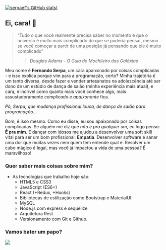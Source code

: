 [![serpaef's GitHub stats](https://github-readme-stats.vercel.app/api?username=serpaef&count_private=true))](https://github.com/anuraghazra/github-readme-stats)

## Ei, cara! 👋

> ”Tudo o que você realmente precisa saber no momento é que o universo é muito mais complicado do que se poderia pensar, mesmo se você começar a partir de uma posição já pensando que ele é muito complicado”
>> *Douglas Adams - O Guia do Mochileiro das Galáxias*

Meu nome é **Fernando Serpa**, um cara apaixonado por coisas complicadas - e isso explica porque vim para a programação, certo?
Minha trajetória é um tanto diversa, desde fazer e vender artesanatos na adolescência até ser dono de um estúdio de dança de salão (minha experiência mais atual), e cara, é incrível como quanto mais você conhece algo, mais assustadoramente _complicado e apaixonante_ fica.

_Pô, Serpa, que mudança profissional louca, de dança de salão para programação..._

Bom, é isso mesmo. Como eu disse, eu sou apaixonado por coisas complicadas. Se alguém me diz que _não é pra qualquer um_, eu logo penso: **É pra mim**. E dançar com idosos me ajudou a desenvolver uma soft skill vital para ser um bom profissional: **Empatia**.
Desenvolver software é sanar uma dor que muitas vezes nem quem tem entende qual é. Resolver um cubo mágico é legal, mas você já impactou a vida de uma pessoa? É maravilhoso!

### Quer saber mais coisas sobre mim?

- As tecnologias que trabalho hoje são:
  - HTML5 e CSS3
  - JavaScript (ES6+)
  - React (+Redux, +Hooks)
  - Bibliotecas de estilização como Bootstrap e MaterialUI.
  - MySQL
  - Node.js com express e sequelize
  - Arquitetura Rest
  - Versionamento com Git e Github.

### Vamos bater um papo?
<a href="https://linkedin.com/in/serpaef"><img src="https://img.shields.io/badge/LinkedIn-0077B5?style=for-the-badge&logo=linkedin&logoColor=white" /></a>


<!--
**serpaef/serpaef** is a ✨ _special_ ✨ repository because its `README.md` (this file) appears on your GitHub profile.

Here are some ideas to get you started:

- 🔭 I’m currently working on ...
- 🌱 I’m currently learning ...
- 👯 I’m looking to collaborate on ...
- 🤔 I’m looking for help with ...
- 💬 Ask me about ...
- 📫 How to reach me: ...
- 😄 Pronouns: ...
- ⚡ Fun fact: ...
-->
